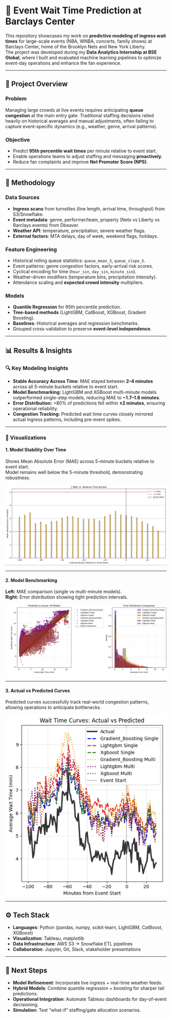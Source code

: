 # 🚦 Event Wait Time Prediction at Barclays Center

This repository showcases my work on **predictive modeling of ingress wait times** for large-scale events (NBA, WNBA, concerts, family shows) at Barclays Center, home of the Brooklyn Nets and New York Liberty.  
The project was developed during my **Data Analytics Internship at BSE Global**, where I built and evaluated machine learning pipelines to optimize event-day operations and enhance the fan experience.  

---

## 📌 Project Overview

### Problem
Managing large crowds at live events requires anticipating **queue congestion** at the main entry gate. Traditional staffing decisions relied heavily on historical averages and manual adjustments, often failing to capture event-specific dynamics (e.g., weather, genre, arrival patterns).

### Objective
- Predict **95th percentile wait times** per minute relative to event start.  
- Enable operations teams to adjust staffing and messaging **proactively**.  
- Reduce fan complaints and improve **Net Promoter Score (NPS)**.

---

## 🧠 Methodology

### Data Sources
- **Ingress scans** from turnstiles (line length, arrival time, throughput) from S3/Snowflake.  
- **Event metadata**: genre, performer/team, property (Nets vs Liberty vs Barclays events) from Dbeaver.  
- **Weather API**: temperature, precipitation, severe weather flags.  
- **External factors**: MTA delays, day of week, weekend flags, holidays.  

### Feature Engineering
- Historical rolling queue statistics: `queue_mean_3`, `queue_slope_5`.  
- Event patterns: genre congestion factors, early-arrival risk scores.  
- Cyclical encoding for time (`hour_sin`, `day_sin`, `minute_sin`).  
- Weather-driven modifiers (temperature bins, precipitation intensity).  
- Attendance scaling and **expected crowd intensity** multipliers.  

### Models
- **Quantile Regression** for 95th percentile prediction.  
- **Tree-based methods** (LightGBM, CatBoost, XGBoost, Gradient Boosting).  
- **Baselines**: Historical averages and regression benchmarks.  
- Grouped cross-validation to preserve **event-level independence**.  

---

## 📊 Results & Insights

### 🔍 Key Modeling Insights
- **Stable Accuracy Across Time:** MAE stayed between **2–4 minutes** across all 5-minute buckets relative to event start.  
- **Model Benchmarking:** LightGBM and XGBoost multi-minute models outperformed single-step models, reducing MAE to **~1.7–1.8 minutes**.  
- **Error Distribution:** >80% of predictions fell within **±2 minutes**, ensuring operational reliability.  
- **Congestion Tracking:** Predicted wait time curves closely mirrored actual ingress patterns, including pre-event spikes.  

---

### 🔧 Visualizations

#### 1. Model Stability Over Time
Shows Mean Absolute Error (MAE) across 5-minute buckets relative to event start.  
Model remains well below the 5-minute threshold, demonstrating robustness.

![MAE vs Time Bucket](images/mae_vs_time_bucket.png)

---

#### 2. Model Benchmarking
**Left:** MAE comparison (single vs multi-minute models).  
**Right:** Error distribution showing tight prediction intervals.  

![Model Benchmarking](images/model_benchmarking.png)

---

#### 3. Actual vs Predicted Curves
Predicted curves successfully track real-world congestion patterns, allowing operations to anticipate bottlenecks.  

![Wait Time Curves](images/wait_time_curves.png)

---

## ⚙️ Tech Stack

- **Languages**: Python (pandas, numpy, scikit-learn, LightGBM, CatBoost, XGBoost)  
- **Visualization**: Tableau, matplotlib  
- **Data Infrastructure**: AWS S3 → Snowflake ETL pipelines  
- **Collaboration**: Jupyter, Git, Slack, stakeholder presentations  

---

## 🚀 Next Steps

- **Model Refinement**: Incorporate live ingress + real-time weather feeds.  
- **Hybrid Models**: Combine quantile regression + boosting for sharper tail predictions.  
- **Operational Integration**: Automate Tableau dashboards for day-of-event decisioning.  
- **Simulation**: Test “what-if” staffing/gate allocation scenarios.  

